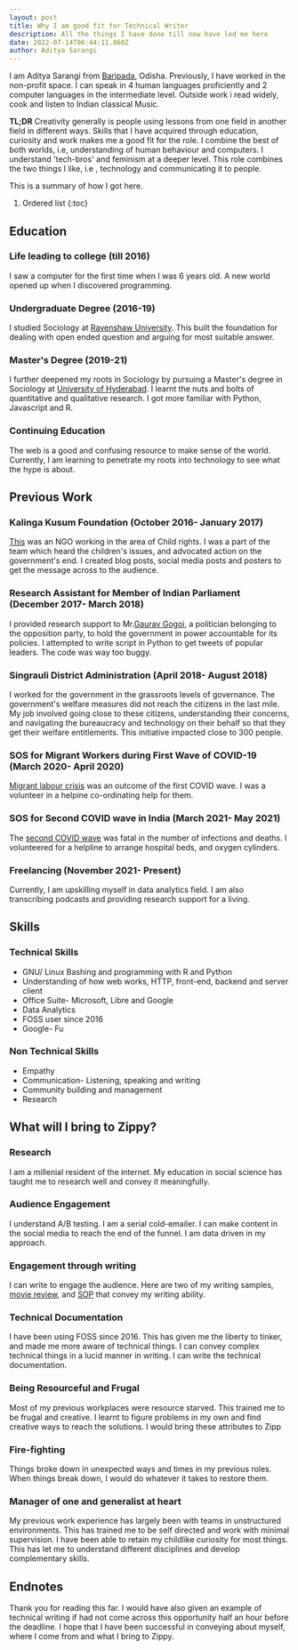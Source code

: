 ```yaml
---
layout: post
title: Why I am good fit for Technical Writer
description: All the things I have done till now have led me here
date: 2022-07-14T06:44:11.860Z
author: Aditya Sarangi
---
```



I am Aditya Sarangi from [Baripada](https://en.wikipedia.org/wiki/Baripada), Odisha. Previously, I have worked in the non-profit space. I can speak in 4 human languages proficiently and 2 computer languages in the intermediate level. Outside work i read widely, cook and listen to Indian classical Music.

**TL;DR** Creativity generally is people using lessons from one field in another field in different ways. Skills that I have acquired through education, curiosity and work makes me a good fit for the role. I combine the best of both worlds, i.e, understanding of human behaviour and computers. I understand 'tech-bros' and feminism at a deeper level. This role combines the two things I like, i.e , technology and communicating it to people. 

This is a summary of how I got here. 

1. Ordered list
{:toc}

## Education
### Life leading to college (till 2016)
I saw a computer for the first time when I was 6 years old. A new world opened up when I discovered programming. 

### Undergraduate Degree (2016-19)
I studied Sociology at [Ravenshaw University](https://ravenshawuniversity.ac.in/). This built the foundation for dealing with open ended question and arguing for most suitable answer. 

### Master's Degree (2019-21)
I further deepened my roots in Sociology by pursuing a Master's degree in Sociology at [University of Hyderabad](https://uohyd.ac.in/). I learnt the nuts and bolts of quantitative and qualitative research. I got more familiar with Python, Javascript and R. 

### Continuing Education
The web is a good and confusing resource to make sense of the world. Currently, I am learning to penetrate my roots into technology to see what the hype is about.

## Previous Work
### Kalinga Kusum Foundation (October 2016- January 2017)
[This](http://kalingakusum.org/index.php) was an NGO working in the area of Child rights. I was a part of the team which heard the children's issues, and advocated action on the government's end. I created blog posts, social media posts and posters to get the message across to the audience.

### Research Assistant for Member of Indian Parliament (December 2017- March 2018)
I provided research support to Mr.[Gaurav Gogoi](https://gauravgogoi.org/), a politician belonging to the opposition party, to hold the government in power accountable for its policies. I attempted to write script in Python to get tweets of popular leaders. The code was way too buggy.

### Singrauli District Administration (April 2018- August 2018)
I worked for the government in the grassroots levels of governance. The government's welfare measures did not reach the citizens in the last mile. My job involved going close to these citizens, understanding their concerns, and navigating the bureaucracy and technology on their behalf so that they get their welfare entitlements. This initiative impacted close to 300 people. 

### SOS for Migrant Workers during First Wave of COVID-19 (March 2020- April 2020)
[Migrant labour crisis](https://www.washingtonpost.com/world/asia_pacific/india-coronavirus-lockdown-migrant-workers/2020/03/27/a62df166-6f7d-11ea-a156-0048b62cdb51_story.html) was an outcome of the first COVID wave. I was a volunteer in a helpine co-ordinating help for them. 

### SOS for Second COVID wave in India (March 2021- May 2021)
The [second COVID wave](https://www.nytimes.com/2021/04/20/opinion/india-covid-crisis.html) was fatal in the number of infections and deaths. I volunteered for a helpline to arrange hospital beds, and oxygen cylinders.

### Freelancing (November 2021- Present)
Currently, I am upskilling myself in data analytics field. I am also transcribing podcasts and providing research support for a living. 

## Skills
### Technical Skills
-  GNU/ Linux Bashing and programming with R and Python
-  Understanding of how web works, HTTP, front-end, backend and server client
-  Office Suite- Microsoft, Libre and Google
-  Data Analytics
-  FOSS user since 2016
-  Google- Fu
### Non Technical Skills
-  Empathy
-  Communication- Listening, speaking and writing
-  Community building and management
-  Research
## What will I bring to Zippy?
### Research
I am a millenial resident of the internet. My education in social science has taught me to research well and convey it meaningfully.
### Audience Engagement
I understand A/B testing. I am a serial cold-emailer. I can make content in the social media to reach the end of the funnel. I am data driven in my approach.
### Engagement through writing
I can write to engage the audience. Here are two of my writing samples, [movie review](https://docs.google.com/document/d/1aCOB8TBMXfz4WkUoh38BmoPw5BT_dOqr/edit?usp=sharing&ouid=114637352788216674201&rtpof=true&sd=true), and [SOP](https://docs.google.com/document/d/12AJl8gd7WJDEAqtG1ml41HFMMk2GChXAp5obkjmxG-0/edit?usp=sharing) that convey my writing ability.
### Technical Documentation
I have been using FOSS since 2016. This has given me the liberty to tinker, and made me more aware of technical things. I can convey complex technical things in a lucid manner in writing. I can write the technical documentation.
### Being Resourceful and Frugal
Most of my previous workplaces were resource starved. This trained me to be frugal and creative. I learnt to figure problems in my own and find creative ways to reach the solutions. I would bring these attributes to Zipp
### Fire-fighting 
Things broke down in unexpected ways and times in my previous roles. When things break down, I would do whatever it takes to restore them. 
### Manager of one and generalist at heart
My previous work experience has largely been with teams in unstructured environments. This has trained me to be self directed and work with minimal supervision. I have been able to retain my childlike curiosity for most things. This has let me to understand different disciplines and develop complementary skills.
## Endnotes
Thank you for reading this far.  I would have also given an example of technical writing if had not come across this opportunity half an hour before the deadline. I hope that I have been successful in conveying about myself, where I come from and what I bring to Zippy.

